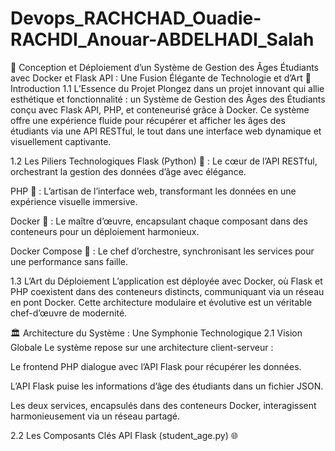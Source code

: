 # Devops_RACHCHAD_Ouadie-RACHDI_Anouar-ABDELHADI_Salah
🌌 Conception et Déploiement d’un Système de Gestion des Âges Étudiants avec Docker et Flask API : Une Fusion Élégante de Technologie et d’Art
🌟 Introduction
1.1 L’Essence du Projet
Plongez dans un projet innovant qui allie esthétique et fonctionnalité : un Système de Gestion des Âges des Étudiants conçu avec Flask API, PHP, et conteneurisé grâce à Docker. Ce système offre une expérience fluide pour récupérer et afficher les âges des étudiants via une API RESTful, le tout dans une interface web dynamique et visuellement captivante.

1.2 Les Piliers Technologiques
Flask (Python) 🐍 : Le cœur de l’API RESTful, orchestrant la gestion des données d’âge avec élégance.

PHP 🔧 : L’artisan de l’interface web, transformant les données en une expérience visuelle immersive.

Docker 🐳 : Le maître d’œuvre, encapsulant chaque composant dans des conteneurs pour un déploiement harmonieux.

Docker Compose 🔄 : Le chef d’orchestre, synchronisant les services pour une performance sans faille.

1.3 L’Art du Déploiement
L’application est déployée avec Docker, où Flask et PHP coexistent dans des conteneurs distincts, communiquant via un réseau en pont Docker. Cette architecture modulaire et évolutive est un véritable chef-d’œuvre de modernité.

🏛️ Architecture du Système : Une Symphonie Technologique
2.1 Vision Globale
Le système repose sur une architecture client-serveur :

Le frontend PHP dialogue avec l’API Flask pour récupérer les données.

L’API Flask puise les informations d’âge des étudiants dans un fichier JSON.

Les deux services, encapsulés dans des conteneurs Docker, interagissent harmonieusement via un réseau partagé.

2.2 Les Composants Clés
API Flask (student_age.py) 🌐
